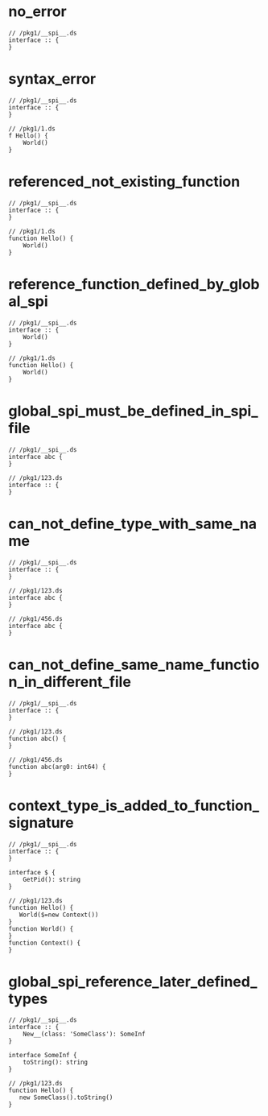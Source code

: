 # no_error

```dexscript
// /pkg1/__spi__.ds
interface :: {
}
```

# syntax_error

```dexscript
// /pkg1/__spi__.ds
interface :: {
}
```

```dexscript
// /pkg1/1.ds
f Hello() {
    World()
}
```

# referenced_not_existing_function

```dexscript
// /pkg1/__spi__.ds
interface :: {
}
```

```dexscript
// /pkg1/1.ds
function Hello() {
    World()
}
```

# reference_function_defined_by_global_spi

```dexscript
// /pkg1/__spi__.ds
interface :: {
    World()
}
```

```dexscript
// /pkg1/1.ds
function Hello() {
    World()
}
```

# global_spi_must_be_defined_in_spi_file

```dexscript
// /pkg1/__spi__.ds
interface abc {
}
```

```dexscript
// /pkg1/123.ds
interface :: {
}
```

# can_not_define_type_with_same_name

```dexscript
// /pkg1/__spi__.ds
interface :: {
}
```

```dexscript
// /pkg1/123.ds
interface abc {
}
```

```dexscript
// /pkg1/456.ds
interface abc {
}
```

# can_not_define_same_name_function_in_different_file

```dexscript
// /pkg1/__spi__.ds
interface :: {
}
```

```dexscript
// /pkg1/123.ds
function abc() {
}
```

```dexscript
// /pkg1/456.ds
function abc(arg0: int64) {
}
```

# context_type_is_added_to_function_signature

```dexscript
// /pkg1/__spi__.ds
interface :: {
}

interface $ {
    GetPid(): string
}
```

```dexscript
// /pkg1/123.ds
function Hello() {
   World($=new Context())
}
function World() {
}
function Context() {
}
```

# global_spi_reference_later_defined_types

```dexscript
// /pkg1/__spi__.ds
interface :: {
    New__(class: 'SomeClass'): SomeInf
}

interface SomeInf {
    toString(): string
}
```

```dexscript
// /pkg1/123.ds
function Hello() {
   new SomeClass().toString()
}
```
